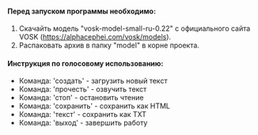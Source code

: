 #### Перед запуском программы необходимо:
1. Скачайть модель "vosk-model-small-ru-0.22" с официального сайта VOSK (https://alphacephei.com/vosk/models).
2. Распаковать архив в папку "model" в корне проекта.

#### Инструкция по голосовому использованию:
- Команда: 'создать' - загрузить новый текст
- Команда: 'прочесть' - озвучить текст
- Команда: 'стоп' - остановить чтение
- Команда: 'сохранить' - сохранить как HTML
- Команда: 'текст' - сохранить как TXT
- Команда: 'выход' - завершить работу
